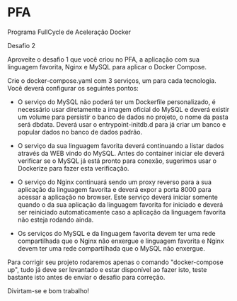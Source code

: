# PFA
Programa FullCycle de Aceleração
Docker

Desafio 2

Aproveite o desafio 1 que você criou no PFA, a aplicação com sua linguagem favorita, Nginx e MySQL para aplicar o Docker Compose.

Crie o docker-compose.yaml com 3 serviços, um para cada tecnologia. Você deverá configurar os seguintes pontos:

- O serviço do MySQL não poderá ter um Dockerfile personalizado, é necessário usar diretamente a imagem oficial do MySQL e deverá existir um volume para persistir o banco de dados no projeto, o nome da pasta será dbdata. Deverá usar o entrypoint-initdb.d para já criar um banco e popular dados no banco de dados padrão.

- O serviço da sua linguagem favorita deverá continuando a listar dados através da WEB vindo do MySQL. Antes do container iniciar ele deverá verificar se o MySQL já está pronto para conexão, sugerimos usar o Dockerize para fazer esta verificação.

- O serviço do Nginx continuará sendo um proxy reverso para a sua aplicação da linguagem favorita e deverá expor a porta 8000 para acessar a aplicação no browser. Este serviço deverá iniciar somente quando o da sua aplicação da linguagem favorita for iniciado e deverá ser reiniciado automaticamente caso a aplicação da linguagem favorita não esteja rodando ainda.

- Os serviços do MySQL e da linguagem favorita devem ter uma rede compartilhada que o Nginx não enxergue e linguagem favorita e Nginx devem ter uma rede compartilhada que o MySQL não enxergue.

Para corrigir seu projeto rodaremos apenas o comando "docker-compose up", tudo já deve ser levantado e estar disponível ao fazer isto, teste bastante isto antes de enviar o desafio para correção.

Divirtam-se e bom trabalho!

